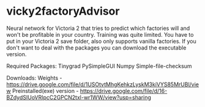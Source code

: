 # vicky2factoryAdvisor
Neural network for Victoria 2 that tries to predict which factories will and won't be profitable in your country. Training was quite limited.
You have to put in your Victoria 2 save folder, also only supports vanilla factories. If you don't want to deal with the packages you can download the executable version.

Required Packages:
Tinygrad
PySimpleGUI
Numpy
Simple-file-checksum

Downloads:
Weights - https://drive.google.com/file/d/1USOtvtMhgKehkzLyskM3kiVYS85MrUBl/view
Preinstalled(exe) version - https://drive.google.com/file/d/16-BZdydSIUoVRIpcC2GPCN2txl-wr1WW/view?usp=sharing
